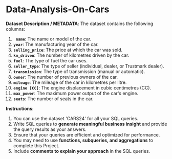 # Data-Analysis-On-Cars

**Dataset Description / METADATA**:
The dataset contains the following columns:

1. **` name`**: The name or model of the car.
2. **`year`**: The manufacturing year of the car.
3. **`selling_price`**: The price at which the car was sold.
4. **`km_driven`**: The number of kilometres driven by the car.
5. **`fuel`**: The type of fuel the car uses.
6. **`seller_type`**: The type of seller (individual, dealer, or Trustmark dealer).
7. **`transmission`**: The type of transmission (manual or automatic).
8. **`owner`**: The number of previous owners of the car.
9. **`mileage`**: The mileage of the car in kilometres per litre.
10. **`engine [CC]`**: The engine displacement in cubic centimetres (CC).
11. **`max_power`**: The maximum power output of the car's engine.
12. **`seats`**: The number of seats in the car.

**Instructions**:

1. You can use the dataset 'CARS24' for all your SQL queries.
2. Write SQL queries to **generate meaningful business insight** and provide the query results as your answers.
3. Ensure that your queries are efficient and optimized for performance.
4. You may need to use **functions, subqueries, and aggregations** to complete this Project.
5. Include **comments to explain your approach** in the SQL queries.
